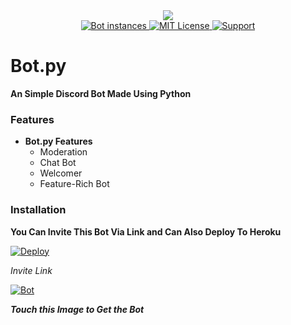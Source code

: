 <div align ="center">
  <img src="https://i.imgur.com/eq7eChD.png" align="center">
<br>

<a href="https://github.com/b0tdev/Bot.py/">	
    <img src="https://api.modmail.tk/badges/instances.svg" alt="Bot instances">	
  </a>

<a href="https://github.com/b0tdev/Bot.py/blob/master/LICENSE">
    <img src="https://img.shields.io/badge/license-agpl-e74c3c.svg?style=for-the-badge" alt="MIT License">
  </a>

<a href="https://discord.gg/uu6W23B">
    <img src="https://img.shields.io/discord/515071617815019520.svg?style=for-the-badge&colorB=7289DA" alt="Support">
  </a>
</div>

# Bot.py

**An Simple Discord Bot Made Using Python**

### Features

* **Bot.py Features**
  * Moderation
  * Chat Bot
  * Welcomer
  * Feature-Rich Bot

### Installation

**You Can Invite This Bot Via Link and Can Also Deploy To Heroku**

<a href="https://heroku.com/deploy">
  <img src="https://www.herokucdn.com/deploy/button.svg" alt="Deploy">
</a>

_Invite Link_

<a href="https://discordapp.com/oauth2/authorize?client_id=594889099345920040&scope=bot&permissions=8">
  <img src="https://i.imgur.com/3sofII5.png" alt="Bot">
</a>

<strong><i>Touch this Image to Get the Bot</i></strong>

